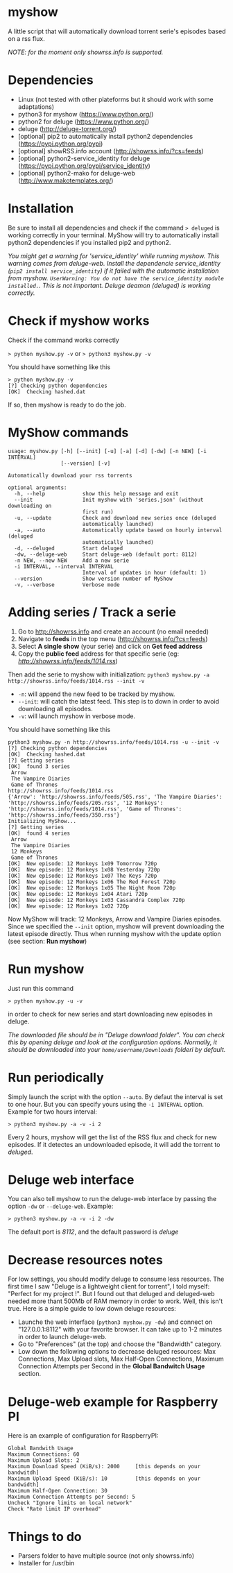 # myshow
A little script that will automatically download torrent serie's episodes
based on a rss flux.

*NOTE: for the moment only showrss.info is supported.*

# Dependencies
- Linux (not tested with other plateforms but it should work with some adaptations)
- python3 for myshow (https://www.python.org/)
- python2 for deluge (https://www.python.org/)
- deluge (http://deluge-torrent.org/)
- [optional] pip2 to automatically install python2 dependencies (https://pypi.python.org/pypi)
- [optional] showRSS.info account (http://showrss.info/?cs=feeds)
- [optional] python2-service_identity for deluge (https://pypi.python.org/pypi/service_identity)
- [optional] python2-mako for deluge-web (http://www.makotemplates.org/)

# Installation
Be sure to install all dependencies and check if the command `> deluged`
is working correctly in your terminal. MyShow will try to automatically
install python2 dependencies if you installed pip2 and python2.

*You might get a warning for 'service_identity' while running myshow. This warning comes
from deluge-web. Install the dependencie service_identity (`pip2 install service_identity`)
if it failed with the automatic installation from myshow.
 `UserWarning: You do not have the service_identity module installed.`.
This is not important. Deluge deamon (deluged) is working correctly.*

# Check if myshow works
Check if the command works correctly

`> python myshow.py -v` or `> python3 myshow.py -v`

You should have something like this
```
> python myshow.py -v
[?] Checking python dependencies
[OK]  Checking hashed.dat
```

If so, then myshow is ready to do the job.

# MyShow commands
```
usage: myshow.py [-h] [--init] [-u] [-a] [-d] [-dw] [-n NEW] [-i INTERVAL]
                 [--version] [-v]

Automatically download your rss torrents

optional arguments:
  -h, --help            show this help message and exit
  --init                Init myshow with 'series.json' (without downloading on
                        first run)
  -u, --update          Check and download new series once (deluged
                        automatically launched)
  -a, --auto            Automatically update based on hourly interval (deluged
                        automatically launched)
  -d, --deluged         Start deluged
  -dw, --deluge-web     Start deluge-web (default port: 8112)
  -n NEW, --new NEW     Add a new serie
  -i INTERVAL, --interval INTERVAL
                        Interval of updates in hour (default: 1)
  --version             Show version number of MyShow
  -v, --verbose         Verbose mode
```

# Adding series / Track a serie

1. Go to http://showrss.info and create an account (no email needed)
2. Navigate to **feeds** in the top menu (http://showrss.info/?cs=feeds)
3. Select **A single show** (your serie) and click on **Get feed address**
4. Copy the **public feed** address for that specific serie (eg:
 *http://showrss.info/feeds/1014.rss*)

Then add the serie to myshow with initialization:
`python3 myshow.py -a http://showrss.info/feeds/1014.rss --init -v`

- `-n`: will append the new feed to be tracked by myshow.
- `--init`: will catch the latest feed. This step is to down in order to
avoid downloading all episodes.
- `-v`: will launch myshow in verbose mode.

You should have something like this
```
python3 myshow.py -n http://showrss.info/feeds/1014.rss -u --init -v
[?] Checking python dependencies
[OK]  Checking hashed.dat
[?] Getting series
[OK]  found 3 series
 Arrow
 The Vampire Diaries
 Game of Thrones
http://showrss.info/feeds/1014.rss
{'Arrow': 'http://showrss.info/feeds/505.rss', 'The Vampire Diaries': 'http://showrss.info/feeds/205.rss', '12 Monkeys': 'http://showrss.info/feeds/1014.rss', 'Game of Thrones': 'http://showrss.info/feeds/350.rss'}
Initializing MyShow...
[?] Getting series
[OK]  found 4 series
 Arrow
 The Vampire Diaries
 12 Monkeys
 Game of Thrones
[OK]  New episode: 12 Monkeys 1x09 Tomorrow 720p
[OK]  New episode: 12 Monkeys 1x08 Yesterday 720p
[OK]  New episode: 12 Monkeys 1x07 The Keys 720p
[OK]  New episode: 12 Monkeys 1x06 The Red Forest 720p
[OK]  New episode: 12 Monkeys 1x05 The Night Room 720p
[OK]  New episode: 12 Monkeys 1x04 Atari 720p
[OK]  New episode: 12 Monkeys 1x03 Cassandra Complex 720p
[OK]  New episode: 12 Monkeys 1x02 720p
```



Now MyShow will track: 12 Monkeys, Arrow and Vampire Diaries episodes.
Since we specified the `--init` option, myshow will prevent downloading the latest episode
directly. Thus when running myshow with the update option (see section: **Run myshow**)


# Run myshow
Just run this command

`> python myshow.py -u -v`

in order to check for new series and start downloading new episodes in deluge.

*The downloaded file should be in "Deluge download folder".
You can check this by opening deluge and look at the configuration options. Normally,
it should be downloaded into your `home/username/Downloads` folderi by default.*

# Run periodically
Simply launch the script with the option `--auto`. By defaut the interval is set to
one hour. But you can specify yours using the `-i INTERVAL` option. Example for two hours
interval:

`> python3 myshow.py -a -v -i 2`

Every 2 hours, myshow will get the list of the RSS flux and check for new episodes. If
it detectes an undownloaded episode, it will add the torrent to *deluged*.

# Deluge web interface
You can also tell myshow to run the deluge-web interface by passing the option `-dw` or `--deluge-web`.
Example:

`> python3 myshow.py -a -v -i 2 -dw`

The default port is *8112*, and the default password is *deluge*

# Decrease resources notes
For low settings, you should modify deluge to consume less resources. The first time I saw
"Deluge is a lightweight client for torrent", I told myself: "Perfect for my project !". But
I found out that deluged and deluged-web needed more thant 500Mb of RAM memory in order to
work. Well, this isn't true. Here is a simple guide to low down deluge resources:

- Launche the web interface (`python3 myshow.py -dw`) and connect on "127.0.0.1:8112" with your favorite browser. It can
take up to 1-2 minutes in order to launch deluge-web.
- Go to "Preferences" (at the top) and choose the "Bandwidth" category.
- Low down the following options to decrease deluged resources: Max Connections, Max Upload slots,
Max Half-Open Connections, Maximum Connection Attempts per Second in the **Global Bandwitch Usage** section.

# Deluge-web example for Raspberry PI
Here is an example of configuration for RaspberryPI:
```
Global Bandwith Usage
Maximum Connections: 60
Maximum Upload Slots: 2
Maximum Download Speed (KiB/s): 2000     [this depends on your bandwitdh]
Maximum Upload Speed (KiB/s): 10         [this depends on your bandwidth]
Maximum Half-Open Connection: 30
Maximum Connection Attempts per Second: 5
Uncheck "Ignore limits on local network"
Check "Rate limit IP overhead"
```

# Things to do
- Parsers folder to have multiple source (not only showrss.info)
- Installer for /usr/bin


